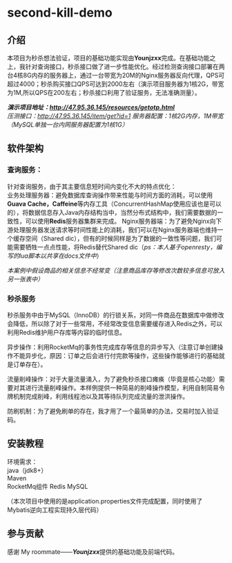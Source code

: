 # second-kill-demo

## 介绍
本项目为秒杀想法验证，项目的基础功能实现由**Younjzxx**完成。在基础功能之上，我针对查询接口，秒杀接口做了进一步性能优化。经过检测查询接口部署在两台4核8G内存的服务器上，通过一台带宽为20M的Nginx服务器反向代理，QPS可超过4000；秒杀购买接口QPS可达到2000左右（演示项目服务器为1核2G，带宽为1M,所以QPS在200左右；秒杀接口利用了验证服务，无法准确测量）。


***演示项目地址：http://47.95.36.145/resources/getotp.html***   
*压测接口：http://47.95.36.145/item/get?id=1 服务器配置：1核2G内存，1M带宽（MySQL单独一台内网服务器配置为1核1G）*

## 软件架构
### 查询服务：   
针对查询服务，由于其主要信息短时间内变化不大的特点优化：  
业务处理服务器：避免数据库查询操作带来性能与时间方面的消耗，可以使用**Guava Cache，Caffeine**等内存工具（ConcurrentHashMap使用应该也是可以的），将数据信息存入Java内存结构当中，当然分布式结构中，我们需要数据的一致性，可以使用**Redis**服务器集群来完成。
Nginx服务器端：为了避免Nginx向下游处理服务器发送请求等时间性能上的消耗，我们可以在Nginx服务器端也维持一个缓存空间（Shared dic），但有的时候同样是为了数据的一致性等问题，我们可能需要牺牲一点点性能，将Redis替代Shared dic（*ps：本人基于openresty，编写的lua脚本以共享在docs文件中*）

*本案例中假设商品的相关信息不经常变（注意商品库存等修改次数较多信息可放入另一张表中）*

### 秒杀服务   
秒杀服务中由于MySQL（InnoDB）的行锁关系，对同一件商品在数据库中做修改会降低，所以除了对于一些常用，不经常改变信息需要缓存进入Redis之外，可以利用Redis维护用户存库等内容的临时信息。

异步操作：利用RocketMq的事务性完成库存等信息的异步写入（注意订单创建操作不能异步化，原因：订单之后会进行付完款等操作，这些操作能够进行的基础就是订单存在）。

流量削峰操作：对于大量流量涌入，为了避免秒杀接口瘫痪（毕竟是核心功能）需要对其进行流量削峰操作。本样例提供一种简易的削峰操作模型，利用自制简易令牌机制完成削峰，利用线程池以及其等待队列完成流量的泄洪操作。

防刷机制：为了避免刷单的存在，我才用了一个最简单的办法，交易时加入验证码。


## 安装教程

环境需求：  
java（jdk8+）  
Maven  
RocketMq组件
Redis
MySQL

（本次项目中使用的是application.properties文件完成配置，同时使用了Mybatis逆向工程实现持久层代码）


## 参与贡献

感谢 My roommate——***Younjzxx***提供的基础功能及前端代码。

